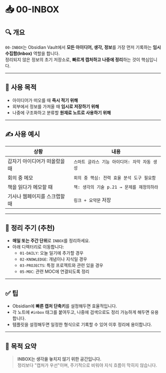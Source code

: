 # 📥 00-INBOX

## 🔍 개요
`00-INBOX`는 Obsidian Vault에서 **모든 아이디어, 생각, 정보**를 가장 먼저 기록하는 **임시 수집함(Inbox)** 역할을 합니다.  
정리되지 않은 정보의 초기 저장소로, **빠르게 캡처하고 나중에 정리**하는 것이 핵심입니다.

---

## 🧭 사용 목적
- 아이디어가 떠오를 때 **즉시 적기 위해**
- 외부에서 정보를 가져올 때 **임시로 저장하기 위해**
- 나중에 구조화하고 분류할 **원재료 노트로 사용하기 위해**

---

## ✍️ 사용 예시

| 상황 | 내용 |
|------|------|
| 갑자기 아이디어가 떠올랐을 때 | `스마트 글라스 기능 아이디어: 자막 자동 생성` |
| 회의 중 메모 | `회의 중 핵심: 전력 효율 분석 도구 필요함` |
| 책을 읽다가 메모할 때 | `책: 생각의 기술 p.21 → 문제를 재정의하라` |
| 기사나 웹페이지를 스크랩할 때 | `링크 + 요약문` 저장 |

---

## 🧹 정리 주기 (추천)

- **매일 또는 주간 단위**로 `INBOX`를 정리하세요.
- 아래 디렉터리로 이동합니다:
  - `01-DAILY`: 오늘 일기에 추가할 경우
  - `02-KNOWLEDGE`: 개념이나 지식일 경우
  - `03-PROJECTS`: 특정 프로젝트와 관련 있을 경우
  - `05-MOC`: 관련 MOC에 연결되도록 정리

---

## ✅ 팁

- Obsidian에 **빠른 캡처 단축키**를 설정해두면 효율적입니다.
- 각 노트에 `#inbox` 태그를 붙여두고, 나중에 검색으로도 정리 가능하게 해두면 유용합니다.
- 템플릿을 설정해두면 일정한 형식으로 기록할 수 있어 이후 정리에 용이합니다.

---

## 📌 목적 요약

> **INBOX는 생각을 놓치지 않기 위한 공간입니다.**  
> 정리보다 "캡처가 우선"이며, 주기적으로 비워야 지식 흐름이 막히지 않습니다.

